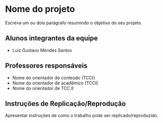 # Nome do projeto

Escreva um ou dois  parágrafo resumindo o objetivo do seu projeto.

## Alunos integrantes da equipe

* Luiz Gustavo Mendes Santos

## Professores responsáveis

* Nome do orientador de conteúdo (TCCI)
* Nome do orientador de acadêmico (TCCI)
* Nome do orientador de TCC II

## Instruções de Replicação/Reprodução

Apresentar instruções de como o trabalho pode ser replicado/reproduzido.
